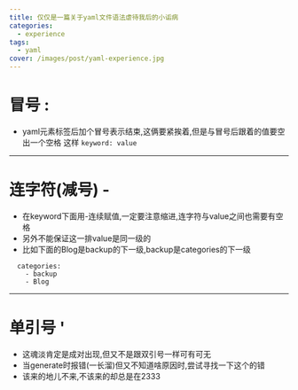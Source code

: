 ```yaml
---
title: 仅仅是一篇关于yaml文件语法虐待我后的小诟病
categories: 
  - experience
tags: 
  - yaml
cover: /images/post/yaml-experience.jpg
---
```

<!--
 * @Author: Weidows
 * @Date: 2020-08-25 00:44:40
 * @LastEditors: Weidows
 * @LastEditTime: 2020-08-25 01:10:50
 * @FilePath: \Weidows\Website\source\_posts\yaml-experience.md
-->
# 冒号 :
  * yaml元素标签后加个冒号表示结束,这俩要紧挨着,但是与冒号后跟着的值要空出一个空格
  这样 `keyword: value`
---

# 连字符(减号) -
  * 在keyword下面用-连续赋值,一定要注意缩进,连字符与value之间也需要有空格
  * 另外不能保证这一排value是同一级的
  * 比如下面的Blog是backup的下一级,backup是categories的下一级
  ```
    categories: 
      - backup
      - Blog
  ```
---

# 单引号 '
  * 这魂淡肯定是成对出现,但又不是跟双引号一样可有可无
  * 当generate时报错(一长溜)但又不知道啥原因时,尝试寻找一下这个的错
  * 该来的地儿不来,不该来的却总是在2333